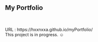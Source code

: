 
<h2>My Portfolio</h2></br></br>
URL : https://hxxnxxa.github.io/myPortfolio/ </br>
This project is in progress. ☺️
